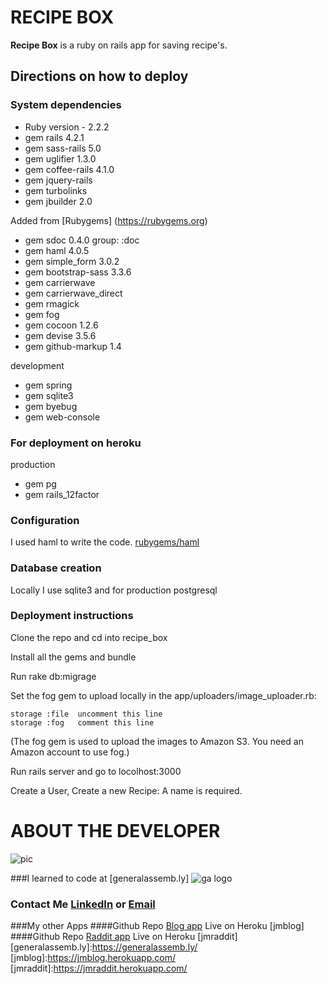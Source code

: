 # RECIPE BOX
**Recipe Box** is a ruby on rails app for saving recipe's.
## Directions on how to deploy
### System dependencies
* Ruby version - 2.2.2
* gem rails 4.2.1
* gem sass-rails 5.0
* gem uglifier 1.3.0
* gem coffee-rails 4.1.0
* gem jquery-rails
* gem turbolinks
* gem jbuilder 2.0

Added from [Rubygems] (https://rubygems.org)

* gem sdoc 0.4.0 group: :doc
* gem haml 4.0.5
* gem simple_form 3.0.2
* gem bootstrap-sass 3.3.6
* gem carrierwave
* gem carrierwave_direct
* gem rmagick
* gem fog
* gem cocoon 1.2.6
* gem devise 3.5.6
* gem github-markup 1.4

development

* gem spring
* gem sqlite3
* gem byebug
* gem web-console

### For deployment on heroku
production

* gem pg
* gem rails_12factor

### Configuration
I used haml to write the code.
[rubygems/haml](https://rubygems.org/gems/haml)
### Database creation
Locally I use sqlite3 and for production postgresql
### Deployment instructions
 Clone the repo and cd into recipe_box

 Install all the gems and bundle

 Run rake db:migrage

 Set the fog gem to upload locally in the app/uploaders/image_uploader.rb:

	storage :file  uncomment this line
	storage :fog   comment this line

(The fog gem is used to upload the images to Amazon S3. You need an Amazon account to use fog.)

Run rails server and go to locolhost:3000

Create a User, Create a new Recipe: A name is required.


# ABOUT THE DEVELOPER

![pic](https://media.licdn.com/mpr/mpr/shrinknp_400_400/p/6/005/0a8/375/381adb6.jpg)

###I learned to code at [generalassemb.ly] ![ga logo](https://media.licdn.com/media/p/3/005/0a3/2df/1671d50.png)
### Contact Me [LinkedIn](https://www.linkedin.com/in/kenyacode) or [Email](mailto:kenyadevelop@gmail.com)
###My other Apps
####Github Repo [Blog app](https://github.com/kenyacode/blog) Live on Heroku [jmblog]
####Github Repo [Raddit app](https://github.com/kenyacode/raddit) Live on Heroku  [jmraddit]
[generalassemb.ly]:https://generalassemb.ly/
[jmblog]:https://jmblog.herokuapp.com/
[jmraddit]:https://jmraddit.herokuapp.com/
